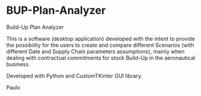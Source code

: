 # BUP-Plan-Analyzer
Build-Up Plan Analyzer

This is a software (desktop application) developed with the intent to provide the possibility for the users to create and compare different Scenarios (with different Date and Supply Chain parameters assumptions), mainly when dealing with contractual commitments for stock Build-Up in the aeronautical business.

Developed with Python and CustomTKinter GUI library.

Paulo
